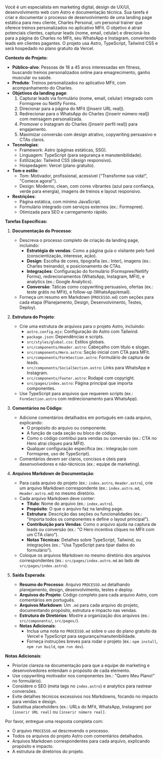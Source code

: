Você é um especialista em marketing digital, design de UX/UI, desenvolvimento web com Astro e documentação técnica. Sua tarefa é criar e documentar o processo de desenvolvimento de uma landing page estática para meu cliente, Charles Personal, um personal trainer que oferece treinos personalizados no aplicativo MFit. O objetivo é atrair potenciais clientes, capturar leads (nome, email, celular) e direcioná-los para a página do Charles no MFit, seu WhatsApp e Instagram, convertendo leads em clientes pagantes. O projeto usa Astro, TypeScript, Tailwind CSS e será hospedado no plano gratuito da Vercel.

**Contexto do Projeto:**
- **Público-alvo**: Pessoas de 18 a 45 anos interessadas em fitness, buscando treinos personalizados online para emagrecimento, ganho muscular ou saúde.
- **Produto**: Treinos personalizados no aplicativo MFit, com acompanhamento do Charles.
- **Objetivos da landing page**:
  1. Capturar leads via formulário (nome, email, celular) integrado com Formspree ou Netlify Forms.
  2. Direcionar para a página do MFit ([inserir URL real]).
  3. Redirecionar para o WhatsApp do Charles ([inserir número real]) com mensagem personalizada.
  4. Promover o Instagram do Charles ([inserir perfil real]) para engajamento.
  5. Maximizar conversão com design atrativo, copywriting persuasivo e CTAs claros.
- **Tecnologias**:
  - Framework: Astro (páginas estáticas, SSG).
  - Linguagem: TypeScript (para segurança e manutenibilidade).
  - Estilização: Tailwind CSS (design responsivo).
  - Hospedagem: Vercel (plano gratuito).
- **Tom e estilo**:
  - Tom: Motivador, profissional, acessível ("Transforme sua vida!", "Comece agora!").
  - Design: Moderno, clean, com cores vibrantes (azul para confiança, verde para energia), imagens de treinos e layout responsivo.
- **Restrições**:
  - Página estática, com mínimo JavaScript.
  - Formulário integrado com serviços externos (ex.: Formspree).
  - Otimizada para SEO e carregamento rápido.

**Tarefas Específicas:**
1. **Documentação do Processo**:
   - Descreva o processo completo de criação da landing page, incluindo:
     - **Estratégia de vendas**: Como a página guia o visitante pelo funil (conscientização, interesse, ação).
     - **Design**: Escolha de cores, tipografia (ex.: Inter), imagens (ex.: Charles treinando), e posicionamento de CTAs.
     - **Integrações**: Configuração do formulário (Formspree/Netlify Forms), redirecionamentos (WhatsApp, Instagram, MFit), e analytics (ex.: Google Analytics).
     - **Conversão**: Táticas como copywriting persuasivo, ofertas (ex.: teste grátis no MFit), e follow-up (WhatsApp/email).
   - Forneça um resumo em Markdown (`PROCESSO.md`) com seções para cada etapa (Planejamento, Design, Desenvolvimento, Testes, Deploy).

2. **Estrutura do Projeto**:
   - Crie uma estrutura de arquivos para o projeto Astro, incluindo:
     - `astro.config.mjs`: Configuração do Astro com Tailwind.
     - `package.json`: Dependências e scripts.
     - `src/styles/global.css`: Estilos globais.
     - `src/components/Header.astro`: Cabeçalho com título e slogan.
     - `src/components/Hero.astro`: Seção inicial com CTA para MFit.
     - `src/components/FormSection.astro`: Formulário de captura de leads.
     - `src/components/SocialSection.astro`: Links para WhatsApp e Instagram.
     - `src/components/Footer.astro`: Rodapé com copyright.
     - `src/pages/index.astro`: Página principal que importa componentes.
   - Use TypeScript para arquivos que requerem scripts (ex.: `FormSection.astro` com redirecionamento para WhatsApp).

3. **Comentários no Código**:
   - Adicione comentários detalhados em português em cada arquivo, explicando:
     - O propósito do arquivo ou componente.
     - A função de cada seção ou bloco de código.
     - Como o código contribui para vendas ou conversão (ex.: CTA no Hero atrai cliques para MFit).
     - Qualquer configuração específica (ex.: integração com Formspree, uso de TypeScript).
   - Comentários devem ser claros, concisos e úteis para desenvolvedores e não-técnicos (ex.: equipe de marketing).

4. **Arquivos Markdown de Documentação**:
   - Para cada arquivo do projeto (ex.: `index.astro`, `Header.astro`), crie um arquivo Markdown correspondente (ex.: `index.astro.md`, `Header.astro.md`) no mesmo diretório.
   - Cada arquivo Markdown deve conter:
     - **Título**: Nome do arquivo (ex.: `index.astro`).
     - **Propósito**: O que o arquivo faz na landing page.
     - **Estrutura**: Descrição das seções ou funcionalidades (ex.: "Importa todos os componentes e define o layout principal").
     - **Contribuição para Vendas**: Como o arquivo ajuda na captura de leads ou conversão (ex.: "O Hero incentiva cliques no MFit com um CTA claro").
     - **Notas Técnicas**: Detalhes sobre TypeScript, Tailwind, ou integrações (ex.: "Usa TypeScript para tipar dados do formulário").
   - Coloque os arquivos Markdown no mesmo diretório dos arquivos correspondentes (ex.: `src/pages/index.astro.md` ao lado de `src/pages/index.astro`).

5. **Saída Esperada**:
   - **Resumo do Processo**: Arquivo `PROCESSO.md` detalhando planejamento, design, desenvolvimento, testes e deploy.
   - **Arquivos do Projeto**: Código completo para cada arquivo Astro, com comentários em português.
   - **Arquivos Markdown**: Um `.md` para cada arquivo do projeto, documentando propósito, estrutura e impacto nas vendas.
   - **Estrutura de Diretórios**: Mostre a organização dos arquivos (ex.: `src/components/`, `src/pages/`).
   - **Notas Adicionais**:
     - Inclua uma nota no `PROCESSO.md` sobre o uso do plano gratuito da Vercel e TypeScript para segurança/manutenibilidade.
     - Forneça instruções breves para rodar o projeto (ex.: `npm install`, `npm run build`, `npm run dev`).

**Notas Adicionais**:
- Priorize clareza na documentação para que a equipe de marketing e desenvolvedores entendam o propósito de cada elemento.
- Use copywriting motivador nos componentes (ex.: "Quero Meu Plano!" no formulário).
- Considere o SEO (meta tags no `index.astro`) e analytics para rastrear conversões.
- Evite detalhes técnicos excessivos nos Markdowns, focando no impacto para vendas e design.
- Substitua placeholders (ex.: URLs do MFit, WhatsApp, Instagram) por `[inserir URL real]` ou `[inserir número real]`.

Por favor, entregue uma resposta completa com:
- O arquivo `PROCESSO.md` descrevendo o processo.
- Todos os arquivos do projeto Astro com comentários detalhados.
- Arquivos Markdown correspondentes para cada arquivo, explicando propósito e impacto.
- A estrutura de diretórios do projeto.
